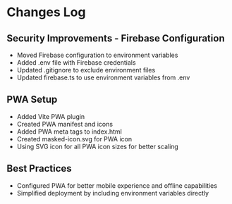 # Changes Log

## Security Improvements - Firebase Configuration
- Moved Firebase configuration to environment variables
- Added .env file with Firebase credentials
- Updated .gitignore to exclude environment files
- Updated firebase.ts to use environment variables from .env

## PWA Setup
- Added Vite PWA plugin
- Created PWA manifest and icons
- Added PWA meta tags to index.html
- Created masked-icon.svg for PWA icon
- Using SVG icon for all PWA icon sizes for better scaling

## Best Practices
- Configured PWA for better mobile experience and offline capabilities
- Simplified deployment by including environment variables directly
